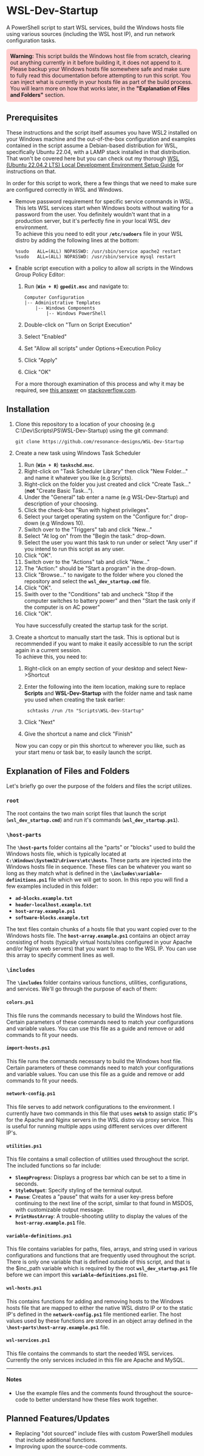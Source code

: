 # WSL-Dev-Startup
A PowerShell script to start WSL services, build the Windows hosts file using various sources (including the WSL host IP), and run network configuration tasks.

<div style="background: #FCC; padding: 2%; margin-top: 2%; border-radius: 5px;"><strong>Warning:</strong> This script builds the Windows host file from scratch, clearing out anything currently in it before building it, it does not append to it. Please backup your Windows hosts file somewhere safe and make sure to fully read this documentation before attempting to run this script. You can inject what is currently in your hosts file as part of the build process. You will learn more on how that works later, in the <strong>"Explanation of Files and Folders"</strong> section.</div> 

## Prerequisites
These instructions and the script itself assumes you have WSL2 installed on your Windows machine and the out-of-the-box configuration and examples contained in the script assume a Debian-based distribution for WSL, specifically Ubuntu 22.04, with a LAMP stack installed in that distribution. That won't be covered here but you can check out my thorough [WSL (Ubuntu 22.04.2 LTS) Local Development Environment Setup Guide](#) for instructions on that. 

In order for this script to work, there a few things that we need to make sure are configured correctly in WSL and Windows.

*   Remove password requirement for specific service commands in WSL. This lets WSL services start when Windows boots without waiting for a password from the user. You definitely wouldn't want that in a production server, but it's perfectly fine in your local WSL dev environment.<br>
    To achieve this you need to edit your **<code>/etc/sudoers</code>** file in your WSL distro by adding the following lines at the bottom:

        %sudo   ALL=(ALL) NOPASSWD: /usr/sbin/service apache2 restart
        %sudo   ALL=(ALL) NOPASSWD: /usr/sbin/service mysql restart

*   Enable script execution with a policy to allow all scripts in the Windows Group Policy Editor:

	1.	Run (**<code>Win + R</code>**) **<code>gpedit.msc</code>** and navigate to:

			Computer Configuration
	        |-- Administrative Templates
	            |-- Windows Components
	                |-- Windows PowerShell
	2.	Double-click on "Turn on Script Execution"
	3.	Select "Enabled"
	4.	Set "Allow all scripts" under Options->Execution Policy
	5.	Click "Apply"
	6.	Click "OK"

	For a more thorough examination of this process and why it may be required, see [this answer](https://stackoverflow.com/questions/27753917/how-do-you-successfully-change-execution-policy-and-enable-execution-of-powershe#answer-27755459) on [stackoverflow.com](https://stackoverflow.com).
    
## Installation
1.	Clone this repository to a location of your choosing (e.g C:\Dev\Scripts\PS\WSL-Dev-Startup) using the git command: 

		git clone https://github.com/resonance-designs/WSL-Dev-Startup

2.	Create a new task using Windows Task Scheduler <br>
	1.	Run (**<code>Win + R</code>**) **<code>taskschd.msc</code>**.
	2.	Right-click on "Task Scheduler Library" then click "New Folder..." and name it whatever you like (e.g Scripts).
	3.	Right-click on the folder you just created and click "Create Task..." (**not** "Create Basic Task...").
	4.	Under the "General" tab enter a name (e.g WSL-Dev-Startup) and description of your choosing.
	5.	Click the check-box "Run with highest privileges".
	6.	Select your target operating system on the "Configure for:" drop-down (e.g Windows 10).
	7.	Switch over to the "Triggers" tab and click "New..."
	8.	Select "At log on" from the "Begin the task:" drop-down.
	9.	Select the user you want this task to run under or select "Any user" if you intend to run this script as any user.
	10.	Click "OK".
	11.	Switch over to the "Actions" tab and click "New..."
	12.	The "Action:" should be "Start a program" in the drop-down.
	13.	Click "Browse..." to navigate to the folder where you cloned the repository and select the **<code>wsl\_dev\_startup.cmd</code>** file.
	14.	Click "OK".
	15.	Swith over to the "Conditions" tab and uncheck "Stop if the computer switches to battery power" and then "Start the task only if the computer is on AC power"
	16.	Click "OK".
	
	You have successfully created the startup task for the script. 

3.	Create a shortcut to manually start the task. This is optional but is recommended if you want to make it easily accessible to run the script again in a current session. <br>
	To achieve this, you need to:

	1. Right-click on an empty section of your desktop and select New->Shortcut
	2. Enter the following into the item location, making sure to replace **Scripts** and **WSL-Dev-Startup** with the folder name and task name you used when creating the task earlier:

			schtasks /run /tn "Scripts\WSL-Dev-Startup"
	3. Click "Next"
	4. Give the shortcut a name and click "Finish"

	Now you can copy or pin this shortcut to wherever you like, such as your start menu or task bar, to easily launch the script.

## Explanation of Files and Folders
Let's briefly go over the purpose of the folders and files the script utilizes.

### <code>root</code>
The root contains the two main script files that launch the script (**<code>wsl\_dev\_startup.cmd</code>**) and run it's commands (**<code>wsl\_dev\_startup.ps1</code>**).

### <code>\host-parts</code>
The **<code>\host-parts</code>** folder contains all the "parts" or "blocks" used to build the Windows hosts file, which is typically located at **<code>C:\Windows\System32\drivers\etc\hosts</code>**. These parts are injected into the Windows hosts file in sequence. These files can be whatever you want so long as they match what is defined in the **<code>\includes\variable-definitions.ps1</code>** file which we will get to soon.
In this repo you will find a few examples included in this folder:

*	**<code>ad-blocks.example.txt</code>**
*	**<code>header-localhost.example.txt</code>**
*	**<code>host-array.example.ps1</code>**
*	**<code>software-blocks.example.txt</code>**

The text files contain chunks of a hosts file that you want copied over to the Windows hosts file. The **<code>host-array.example.ps1</code>** contains an object array consisting of hosts (typically virtual hosts/sites configured in your Apache and/or Nginx web servers) that you want to map to the WSL IP. You can use this array to specify comment lines as well. 

### <code>\includes</code>
The **<code>\includes</code>** folder contains various functions, utilities, configurations, and services. We'll go through the purpose of each of them:

#### <code>colors.ps1</code>
This file runs the commands necessary to build the Windows host file. Certain parameters of these commands need to match your configurations and variable values. You can use this file as a guide and remove or add commands to fit your needs.

#### <code>import-hosts.ps1</code>
This file runs the commands necessary to build the Windows host file. Certain parameters of these commands need to match your configurations and variable values. You can use this file as a guide and remove or add commands to fit your needs.

#### <code>network-config.ps1</code>
This file serves to add network configurations to the environment. I currently have two commands in this file that uses **<code>netsh</code>** to assign static IP's for the Apache and Nginx servers in the WSL distro via proxy service. This is useful for running multiple apps using different services over different IP's.

#### <code>utilities.ps1</code>
This file contains a small collection of utilities used throughout the script. The included functions so far include:

*	**<code>SleepProgress</code>**: Displays a progress bar which can be set to a time in seconds.
*	**<code>StyleOutput</code>**: Specify styling of the terminal output.
*	**<code>Pause</code>**: Creates a "pause" that waits for a user key-press before continuing to the next line of the script, similar to that found in MSDOS, with customizable output message.
*	**<code>PrintHostArray</code>**: A trouble-shooting utility to display the values of the **<code>host-array.example.ps1</code>** file. 

#### <code>variable-definitions.ps1</code>
This file contains variables for paths, files, arrays, and string used in various configurations and functions that are frequently used throughout the script. There is only one variable that is defined outside of this script, and that is the $inc_path variable which is required by the root **<code>wsl\_dev\_startup.ps1</code>** file before we can import this **<code>variable-definitions.ps1</code>** file.

#### <code>wsl-hosts.ps1</code>
This contains functions for adding and removing hosts to the Windows hosts file that are mapped to either the native WSL distro IP or to the static IP's defined in the **<code>network-config.ps1</code>** file mentioned earlier. The host values used by these functions are stored in an object array defined in the  **<code>\host-parts\host-array.example.ps1</code>** file.

#### <code>wsl-services.ps1</code>
This file contains the commands to start the needed WSL services. Currently the only services included in this file are Apache and MySQL. 

---

#### Notes
*	Use the example files and the comments found throughout the source-code to better understand how these files work together.

## Planned Features/Updates
*	Replacing "dot sourced" include files with custom PowerShell modules that include additional functions. 
*	Improving upon the source-code comments.